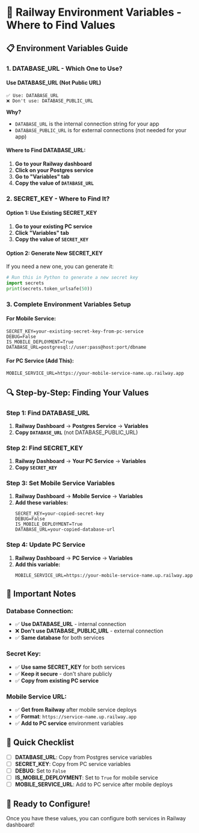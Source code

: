 # 🔑 Railway Environment Variables - Where to Find Values

## 📋 **Environment Variables Guide**

### **1. DATABASE_URL - Which One to Use?**

#### **Use DATABASE_URL (Not Public URL)**
```
✅ Use: DATABASE_URL
❌ Don't use: DATABASE_PUBLIC_URL
```

**Why?**
- `DATABASE_URL` is the internal connection string for your app
- `DATABASE_PUBLIC_URL` is for external connections (not needed for your app)

#### **Where to Find DATABASE_URL:**
1. **Go to your Railway dashboard**
2. **Click on your Postgres service**
3. **Go to "Variables" tab**
4. **Copy the value of `DATABASE_URL`**

### **2. SECRET_KEY - Where to Find It?**

#### **Option 1: Use Existing SECRET_KEY**
1. **Go to your existing PC service**
2. **Click "Variables" tab**
3. **Copy the value of `SECRET_KEY`**

#### **Option 2: Generate New SECRET_KEY**
If you need a new one, you can generate it:

```python
# Run this in Python to generate a new secret key
import secrets
print(secrets.token_urlsafe(50))
```

### **3. Complete Environment Variables Setup**

#### **For Mobile Service:**
```
SECRET_KEY=your-existing-secret-key-from-pc-service
DEBUG=False
IS_MOBILE_DEPLOYMENT=True
DATABASE_URL=postgresql://user:pass@host:port/dbname
```

#### **For PC Service (Add This):**
```
MOBILE_SERVICE_URL=https://your-mobile-service-name.up.railway.app
```

## 🔍 **Step-by-Step: Finding Your Values**

### **Step 1: Find DATABASE_URL**
1. **Railway Dashboard** → **Postgres Service** → **Variables**
2. **Copy `DATABASE_URL`** (not DATABASE_PUBLIC_URL)

### **Step 2: Find SECRET_KEY**
1. **Railway Dashboard** → **Your PC Service** → **Variables**
2. **Copy `SECRET_KEY`**

### **Step 3: Set Mobile Service Variables**
1. **Railway Dashboard** → **Mobile Service** → **Variables**
2. **Add these variables:**
   ```
   SECRET_KEY=your-copied-secret-key
   DEBUG=False
   IS_MOBILE_DEPLOYMENT=True
   DATABASE_URL=your-copied-database-url
   ```

### **Step 4: Update PC Service**
1. **Railway Dashboard** → **PC Service** → **Variables**
2. **Add this variable:**
   ```
   MOBILE_SERVICE_URL=https://your-mobile-service-name.up.railway.app
   ```

## 🚨 **Important Notes**

### **Database Connection:**
- ✅ **Use DATABASE_URL** - internal connection
- ❌ **Don't use DATABASE_PUBLIC_URL** - external connection
- ✅ **Same database** for both services

### **Secret Key:**
- ✅ **Use same SECRET_KEY** for both services
- ✅ **Keep it secure** - don't share publicly
- ✅ **Copy from existing PC service**

### **Mobile Service URL:**
- ✅ **Get from Railway** after mobile service deploys
- ✅ **Format**: `https://service-name.up.railway.app`
- ✅ **Add to PC service** environment variables

## 🎯 **Quick Checklist**

- [ ] **DATABASE_URL**: Copy from Postgres service variables
- [ ] **SECRET_KEY**: Copy from PC service variables
- [ ] **DEBUG**: Set to `False`
- [ ] **IS_MOBILE_DEPLOYMENT**: Set to `True` for mobile service
- [ ] **MOBILE_SERVICE_URL**: Add to PC service after mobile deploys

## 🚀 **Ready to Configure!**

Once you have these values, you can configure both services in Railway dashboard!
